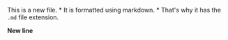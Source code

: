 This is a new file. * It is formatted using markdown. * That's why it has the `.md` file extension.

**New line**

